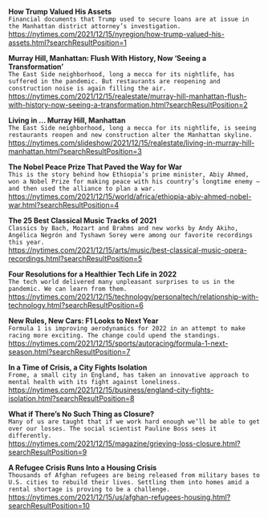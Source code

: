 **How Trump Valued His Assets**\
`Financial documents that Trump used to secure loans are at issue in the Manhattan district attorney’s investigation.`\
https://nytimes.com/2021/12/15/nyregion/how-trump-valued-his-assets.html?searchResultPosition=1

**Murray Hill, Manhattan: Flush With History, Now ‘Seeing a Transformation’**\
`The East Side neighborhood, long a mecca for its nightlife, has suffered in the pandemic. But restaurants are reopening and construction noise is again filling the air.`\
https://nytimes.com/2021/12/15/realestate/murray-hill-manhattan-flush-with-history-now-seeing-a-transformation.html?searchResultPosition=2

**Living in ... Murray Hill, Manhattan**\
`The East Side neighborhood, long a mecca for its nightlife, is seeing restaurants reopen and new construction alter the Manhattan skyline.`\
https://nytimes.com/slideshow/2021/12/15/realestate/living-in-murray-hill-manhattan.html?searchResultPosition=3

**The Nobel Peace Prize That Paved the Way for War**\
`This is the story behind how Ethiopia’s prime minister, Abiy Ahmed, won a Nobel Prize for making peace with his country’s longtime enemy — and then used the alliance to plan a war.`\
https://nytimes.com/2021/12/15/world/africa/ethiopia-abiy-ahmed-nobel-war.html?searchResultPosition=4

**The 25 Best Classical Music Tracks of 2021**\
`Classics by Bach, Mozart and Brahms and new works by Andy Akiho, Angélica Negrón and Tyshawn Sorey were among our favorite recordings this year.`\
https://nytimes.com/2021/12/15/arts/music/best-classical-music-opera-recordings.html?searchResultPosition=5

**Four Resolutions for a Healthier Tech Life in 2022**\
`The tech world delivered many unpleasant surprises to us in the pandemic. We can learn from them.`\
https://nytimes.com/2021/12/15/technology/personaltech/relationship-with-technology.html?searchResultPosition=6

**New Rules, New Cars: F1 Looks to Next Year**\
`Formula 1 is improving aerodynamics for 2022 in an attempt to make racing more exciting. The change could upend the standings.`\
https://nytimes.com/2021/12/15/sports/autoracing/formula-1-next-season.html?searchResultPosition=7

**In a Time of Crisis, a City Fights Isolation**\
`Frome, a small city in England, has taken an innovative approach to mental health with its fight against loneliness.`\
https://nytimes.com/2021/12/15/business/england-city-fights-isolation.html?searchResultPosition=8

**What if There’s No Such Thing as Closure?**\
`Many of us are taught that if we work hard enough we’ll be able to get over our losses. The social scientist Pauline Boss sees it differently.`\
https://nytimes.com/2021/12/15/magazine/grieving-loss-closure.html?searchResultPosition=9

**A Refugee Crisis Runs Into a Housing Crisis**\
`Thousands of Afghan refugees are being released from military bases to U.S. cities to rebuild their lives. Settling them into homes amid a rental shortage is proving to be a challenge.`\
https://nytimes.com/2021/12/15/us/afghan-refugees-housing.html?searchResultPosition=10

